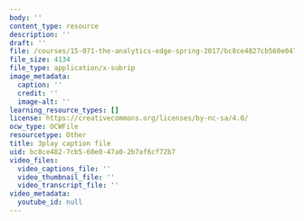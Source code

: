 ```yaml
---
body: ''
content_type: resource
description: ''
draft: ''
file: /courses/15-071-the-analytics-edge-spring-2017/bc8ce4827cb560e047a02b7af6cf72b7_wYcMru4gYF4.srt
file_size: 4134
file_type: application/x-subrip
image_metadata:
  caption: ''
  credit: ''
  image-alt: ''
learning_resource_types: []
license: https://creativecommons.org/licenses/by-nc-sa/4.0/
ocw_type: OCWFile
resourcetype: Other
title: 3play caption file
uid: bc8ce482-7cb5-60e0-47a0-2b7af6cf72b7
video_files:
  video_captions_file: ''
  video_thumbnail_file: ''
  video_transcript_file: ''
video_metadata:
  youtube_id: null
---
```

